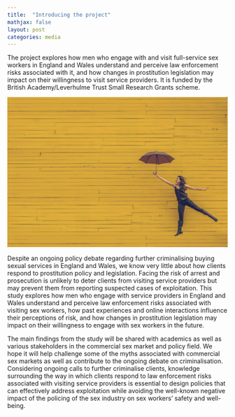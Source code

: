 ```yaml
---
title:  "Introducing the project"
mathjax: false
layout: post
categories: media
---
```


The project explores how men who engage with and visit full-service sex workers in England and Wales understand and perceive law enforcement risks associated with it, and how changes in prostitution legislation may impact on their willingness to visit service providers. It is funded by the British Academy/Leverhulme Trust Small Research Grants scheme.

![Photo by Edu Lauton on Unsplash](/assets/images/news_1.jpg)


Despite an ongoing policy debate regarding further criminalising buying sexual services in England and Wales, we know very little about how clients respond to prostitution policy and legislation. Facing the risk of arrest and prosecution is unlikely to deter clients from visiting service providers but may prevent them from reporting suspected cases of exploitation. This study explores how men who engage with service providers in England and Wales understand and perceive law enforcement risks associated with visiting sex workers, how past experiences and online interactions influence their perceptions of risk, and how changes in prostitution legislation may impact on their willingness to engage with sex workers in the future.

The main findings from the study will be shared with academics as well as various stakeholders in the commercial sex market and policy field. We hope it will help challenge some of the myths associated with commercial sex markets as well as contribute to the ongoing debate on criminalisation. Considering ongoing calls to further criminalise clients, knowledge surrounding the way in which clients respond to law enforcement risks associated with visiting service providers is essential to design policies that can effectively address exploitation while avoiding the well-known negative impact of the policing of the sex industry on sex workers’ safety and well-being.
